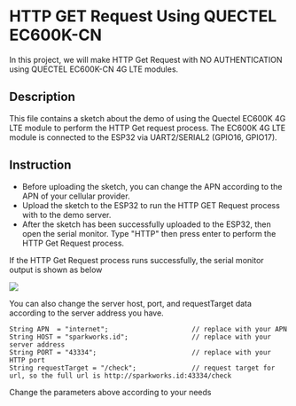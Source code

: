 # HTTP GET Request Using QUECTEL EC600K-CN

In this project, we will make HTTP Get Request with NO AUTHENTICATION using QUECTEL EC600K-CN 4G LTE modules.

## Description
This file contains a sketch about the demo of using the Quectel EC600K 4G LTE module to perform the HTTP Get request process. The EC600K 4G LTE module is connected to the ESP32 via UART2/SERIAL2 (GPIO16, GPIO17).


## Instruction
- Before uploading the sketch, you can change the APN according to the APN of your cellular provider.
- Upload the sketch to the ESP32 to run the HTTP GET Request process with to the demo server.
- After the sketch has been successfully uploaded to the ESP32, then open the serial monitor. Type "HTTP" then press enter to perform the HTTP Get Request process.

If the HTTP Get Request process runs successfully, the serial monitor output is shown as below

![](https://sparkworks.id/repo/tutorial/quectel/ec600kcn/ec600kcn-http-serialMonitor-watermark.gif)


You can also change the server host, port, and requestTarget data according to the server address you have.

```
String APN  = "internet";                     // replace with your APN
String HOST = "sparkworks.id";                // replace with your server address
String PORT = "43334";                        // replace with your HTTP port
String requestTarget = "/check";              // request target for url, so the full url is http://sparkworks.id:43334/check
```

Change the parameters above according to your needs

